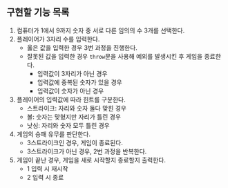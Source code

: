 ## 구현할 기능 목록

1. 컴퓨터가 1에서 9까지 숫자 중 서로 다른 임의의 수 3개를 선택한다.
2. 플레이어가 3자리 수를 입력한다.
   - 옳은 값을 입력한 경우 3번 과정을 진행한다.
   - 잘못된 값을 입력한 경우 `throw`문을 사용해 예외를 발생시킨 후 게임을 종료한다.
     - 입력값이 3자리가 아닌 경우
     - 입력값에 중복된 숫자가 있을 경우
     - 입력값이 숫자가 아닌 경우
3. 플레이어의 입력값에 따라 힌트를 구분한다.
   - 스트라이크: 자리와 숫자 둘다 맞힌 경우
   - 볼: 숫자는 맞혔지만 자리가 틀린 경우
   - 낫싱: 자리와 숫자 모두 틀린 경우
4. 게임의 승패 유무를 판단한다.
   - 3스트라이크인 경우, 게임이 종료된다.
   - 3스트라이크가 아닌 경우, 2번 과정을 반복한다.
5. 게임이 끝난 경우, 게임을 새로 시작할지 종료할지 출력한다.
   - 1 입력 시 재시작
   - 2 입력 시 종료
